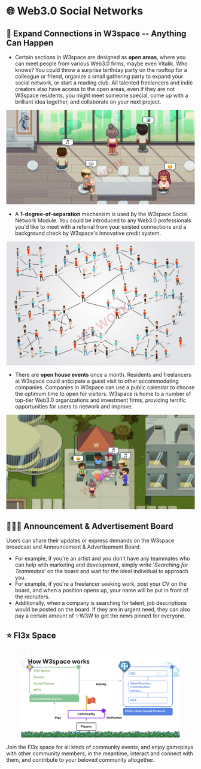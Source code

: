 # 🌐 Web3.0 Social Networks

## 🔗 Expand Connections in W3space -- Anything Can Happen

* Certain sections in W3space are designed as **open areas**, where you can meet people from various Web3.0 firms, maybe even Vitalik. Who knows? You could throw a surprise birthday party on the rooftop for a colleague or friend, organize a small gathering party to expand your social network, or start a reading club. All talented freelancers and indie creators also have access to the open areas, even if they are not W3space residents, you might meet someone special, come up with a brilliant idea together, and collaborate on your next project.

![](../.gitbook/assets/21.png)

* A **1-degree-of-separation** mechanism is used by the W3space Social Network Module. You could be introduced to any Web3.0 professionals you'd like to meet with a referral from your existed connections and a background check by W3space's innovative credit system.

![](../.gitbook/assets/22.png)

* There are **open house events** once a month. Residents and freelancers at W3space could anticipate a guest visit to other accommodating companies. Companies in W3space can use a public calendar to choose the optimum time to open for visitors. W3space is home to a number of top-tier Web3.0 organizations and investment firms, providing terrific opportunities for users to network and improve.

![](../.gitbook/assets/23.png)

## 👩🏻‍🏫 Announcement & Advertisement Board

Users can share their updates or express demands on the W3space broadcast and Announcement & Advertisement Board.&#x20;

* For example, if you're an artist and you don't have any teammates who can help with marketing and development, simply write '_Searching for Teammates_' on the board and wait for the ideal individual to approach you.&#x20;
* For example, if you're a freelancer seeking work, post your CV on the board, and when a position opens up, your name will be put in front of the recruiters.&#x20;
* Additionally, when a company is searching for talent, job descriptions would be posted on the board. If they are in urgent need, they can also pay a certain amount of ✨W3W to get the news pinned for everyone.

## :star: Fl3x Space

<figure><img src="../.gitbook/assets/image (4).png" alt=""><figcaption></figcaption></figure>

Join the Fl3x space for all kinds of community events, and enjoy gameplays with other community members, in the meantime, interact and connect with them, and contribute to your beloved community altogether.
